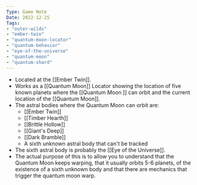 ```yaml
---
Type: Game Note
Date: 2022-12-25
Tags:
- "outer-wilds"
- "ember-twin"
- "quantum-moon-locator"
- "quantum-behavior"
- "eye-of-the-universe"
- "quantum-moon"
- "quantum-shard"
---
```

- Located at the [[Ember Twin]].
- Works as a [[Quantum Moon]] Locator showing the location of five known planets where the [[Quantum Moon ]] can orbit and the current location of the [[Quantum Moon]].
- The astral bodies where the Quantum Moon can orbit are:
	- [[Ember Twin]]
	- [[Timber Hearth]]
	- [[Brittle Hollow]]
	- [[Giant's Deep]]
	- [[Dark Bramble]]
	- A sixth unknown astral body that can't be tracked
- The sixth astral body is probably the [[Eye of the Universe]].
- The actual purpose of this is to allow you to understand that the Quantum Moon keeps warping, that it usually orbits 5-6 planets, of the existence of a sixth unknown body and that there are mechanics that trigger the quantum moon warp.